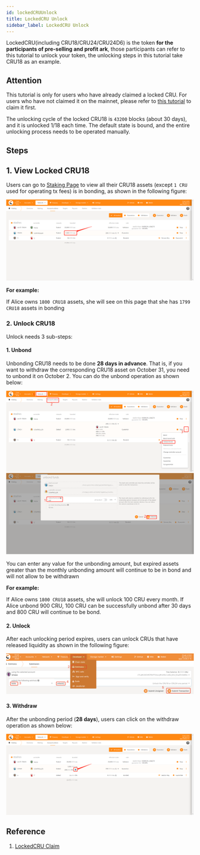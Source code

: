 ```yaml
---
id: lockedCRUUnlock
title: LockedCRU Unlock
sidebar_label: LockedCRU Unlock
---
```


LockedCRU(including CRU18/CRU24/CRU24D6) is the token **for the participants of pre-selling and profit ark**, those participants can refer to this tutorial to unlock your token, the unlocking steps in this tutorial take CRU18 as an example.

## Attention

This tutorial is only for users who have already claimed a locked CRU. For users who have not claimed it on the mainnet, please refer to [this tutorial](claims-locked-cru.md) to claim it first.

The unlocking cycle of the locked CRU18 is `43200` blocks (about 30 days), and it is unlocked 1/18 each time. The default state is bound, and the entire unlocking process needs to be operated manually.

## Steps

## 1. View Locked CRU18

Users can go to [Staking Page](https://apps.crust.network/?rpc=wss%3A%2F%2Frpc.crust.network#/staking/actions) to view all their CRU18 assets (except `1 CRU` used for operating tx fees) is in bonding, as shown in the following figure:

![image](assets/unlock/bonded.png)

**For example:**

If Alice owns `1800 CRU18` assets, she will see on this page that she has `1799 CRU18` assets in bonding

### 2. Unlock CRU18

Unlock needs 3 sub-steps:

#### 1. Unbond

Unbonding CRU18 needs to be done **28 days in advance**. That is, if you want to withdraw the corresponding CRU18 asset on October 31, you need to unbond it on October 2. You can do the unbond operation as shown below:

![image](assets/unlock/unbond.png)
![image](assets/unlock/unbond1.png)

You can enter any value for the unbonding amount, but expired assets greater than the monthly unbonding amount will continue to be in bond and will not allow to be withdrawn

**For example:**

If Alice owns `1800 CRU18` assets, she will unlock 100 CRU every month. If Alice unbond 900 CRU, 100 CRU can be successfully unbond after 30 days and 800 CRU will continue to be bond.

#### 2. Unlock

After each unlocking period expires, users can unlock CRUs that have released liquidity as shown in the following figure:

![image](assets/unlock/unlock.png)

#### 3. Withdraw

After the unbonding period (**28 days**), users can click on the withdraw operation as shown below:

![image](assets/unlock/withdrow.png)

## Reference

1. [LockedCRU Claim](claims-locked-cru.md)
